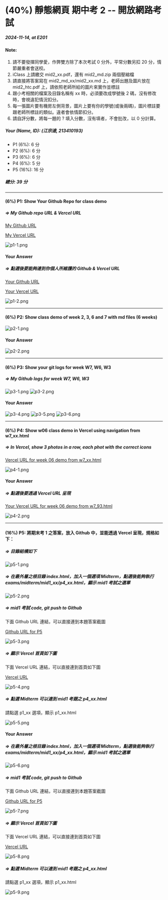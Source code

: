 # (40%) 靜態網頁 期中考 2 -- 開放網路考試

##### 2024-11-14, at E201

#### Note:

1. 請不要發揮同學愛，作弊雙方除了本次考試 0 分外，平常分數另扣 20 分，情節嚴重者會送校。
2. iClass 上請繳交 mid2_xx.pdf，還有 mid2_md.zip 兩個壓縮檔
3. 請直接將答案寫在 mid2_md_xx/mid2_xx.md 上，老師出題及圖片放在 mid2_htc.pdf 上，請依照老師所給的圖片來實作並標註
4. 跟小考相關的檔案及目錄名稱有 xx 時，必須要改成學號後 2 碼，沒有修改時，會視違犯情況扣分。
5. 每一張圖片要有機房左側背景，圖片上要有你的學號(或後兩碼)，圖片標註要跟老師所標註的類似。違者會依情節扣分。
6. 請自評分數，將每一題的 ? 填入分數，沒有填者，不會批改，以 0 分計算。

##### Your (Name, ID): (江宗達, 213410193)

- P1 (6%): 6 分
- P2 (6%): 6 分
- P3 (6%): 6 分
- P4 (6%): 5 分
- P5 (16%): 16 分

##### 總分: 39 分

---

#### (6%) P1: Show Your Github Repo for class demo

##### => My Github repo URL & Vercel URL

[My Github URL](https://github.com/JonasReinhard0427/1131-sweb-demo-93)

[My Vercel URL](https://vercel.com/jonasreinhards-projects/1131-sweb-demo-93)

![p1-1.png](p1-1.png)

#### Your Answer

##### => 點選後要能夠連到你個人所維護的 Github & Vercel URL

[Your Github URL]()

[Your Vercel URL]()

![p1-2.png](p1-2.png)

---

#### (6%) P2: Show class demo of week 2, 3, 6 and 7 with md files (6 weeks)

![p2-1.png](p2-1.png)

#### Your Answer

![p2-2.png](p2-2.png)

---

#### (6%) P3: Show your git logs for week W7, W6, W3

##### => My Github logs for week W7, W6, W3

![p3-1.png](p3-1.png)
![p3-2.png](p3-2.png)

#### Your Answer

![p3-4.png](p3-4.png)
![p3-5.png](p3-5.png)
![p3-6.png](p3-6.png)

---

#### (6%) P4: Show w06 class demo in Vercel using navigation from w7_xx.html

##### => In Vercel, show 3 photos in a row, each phot with the correct icons

[Vercel URL for week 06 demo from w7_xx.html]()

![p4-1.png](p4-1.png)

#### Your Answer

##### => 點選後要透過 Vercel URL 呈現

[Your Vercel URL for week 06 demo from w7_93.html](https://1131-sweb-demo-93.vercel.app/demo/w07_93.html#)

![p4-2.png](p4-2.png)

---

#### (16%) P5: 將期末考 1 之答案，放入 Github 中，並能透過 Vercel 呈現，規格如下：

##### => 目錄結構如下

![p5-1.png](p5-1.png)

##### => 在最外層之根目錄 index.html，加入一個選項 Midterm，點選後能夠執行 exams/midterm/mid1_xx/p4_xx.html，顯示 mid1 考試之選單

![p5-2.png](p5-2.png)

##### => mid1 考試 code, git push to Github

下面 Github URL 連結，可以直接連到本題答案截圖

[Github URL for P5]()

![p5-3.png](p5-3.png)

##### => 顯示 Vercel 首頁如下圖

下面 Vercel URL 連結，可以直接連到首頁如下圖

[Vercel URL]()

![p5-4.png](p5-4.png)

##### => 點選 Midterm 可以連到 mid1 考題之 p4_xx.html

請點選 p1_xx 選項，顯示 p1_xx.html

![p5-5.png](p5-5.png)

#### Your Answer

##### => 在最外層之根目錄 index.html，加入一個選項 Midterm，點選後能夠執行 exams/midterm/mid1_xx/p4_xx.html，顯示 mid1 考試之選單

![p5-6.png](p5-6.png)

##### => mid1 考試 code, git push to Github

下面 Github URL 連結，可以直接連到本題答案截圖

[Github URL for P5](https://github.com/JonasReinhard0427/1131-sweb-demo-93/tree/main/exams/midterm/mid1_93)

![p5-7.png](p5-7.png)

##### => 顯示 Vercel 首頁如下圖

下面 Vercel URL 連結，可以直接連到首頁如下圖

[Vercel URL](https://1131-sweb-demo-93.vercel.app/)

![p5-8.png](p5-8.png)

##### => 點選 Midterm 可以連到 mid1 考題之 p4_xx.html

請點選 p1_xx 選項，顯示 p1_xx.html

![p5-9.png](p5-9.png)
